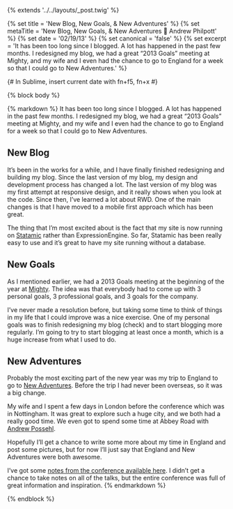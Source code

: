 {% extends '../../layouts/_post.twig' %}

{% set title = 'New Blog, New Goals, & New Adventures' %}
{% set metaTitle = 'New Blog, New Goals, & New Adventures 💂 Andrew Philpott' %}
{% set date = '02/19/13' %}
{% set canonical = 'false' %}
{% set excerpt = 'It has been too long since I blogged. A lot has happened in the past few months. I redesigned my blog, we had a great “2013 Goals” meeting at Mighty, and my wife and I even had the chance to go to England for a week so that I could go to New Adventures.' %}

{# In Sublime, insert current date with fn+f5, fn+x #}

{% block body %}

{% markdown %}
It has been too long since I blogged. A lot has happened in the past few months. I redesigned my blog, we had a great “2013 Goals” meeting at Mighty, and my wife and I even had the chance to go to England for a week so that I could go to New Adventures.

## New Blog

It’s been in the works for a while, and I have finally finished redesigning and building my blog. Since the last version of my blog, my design and development process has changed a lot. The last version of my blog was my first attempt at responsive design, and it really shows when you look at the code. Since then, I’ve learned a lot about RWD. One of the main changes is that I have moved to a mobile first approach which has been great.

The thing that I’m most excited about is the fact that my site is now running on [Statamic](http://statamic.com) rather than ExpressionEngine. So far, Statamic has been really easy to use and it’s great to have my site running without a database.

## New Goals

As I mentioned earlier, we had a 2013 Goals meeting at the beginning of the year at [Mighty](http://mightyinthemidwest.com). The idea was that everybody had to come up with 3 personal goals, 3 professional goals, and 3 goals for the company.

I’ve never made a resolution before, but taking some time to think of things in my life that I could improve was a nice exercise. One of my personal goals was to finish redesigning my blog (check) and to start blogging more regularly. I’m going to try to start blogging at least once a month, which is a huge increase from what I used to do.

## New Adventures

Probably the most exciting part of the new year was my trip to England to go to [New Adventures](http://naconf.com). Before the trip I had never been overseas, so it was a big change.

My wife and I spent a few days in London before the conference which was in Nottingham. It was great to explore such a huge city, and we both had a really good time. We even got to spend some time at Abbey Road with [Andrew Possehl](http://poss.cc).

Hopefully I’ll get a chance to write some more about my time in England and post some pictures, but for now I’ll just say that England and New Adventures were both awesome.

I’ve got some [notes from the conference available here](https://dl.dropboxusercontent.com/u/575400/notes/naconf/index.html). I didn’t get a chance to take notes on all of the talks, but the entire conference was full of great information and inspiration.
{% endmarkdown %}

{% endblock %}
